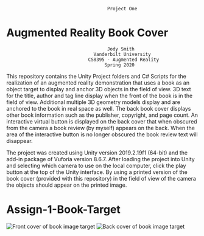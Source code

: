 

                                         Project One
#                              Augmented Reality Book Cover

                                         Jody Smith
                                    Vanderbilt University
                                  CS8395 - Augmented Reality
                                        Spring 2020

 This repository contains the Unity Project folders and C# Scripts for the realization of an augmented reality demonstration that uses a book as an object target to display and anchor 3D objects in the field of view.  3D text for the title, author and tag line display when the front of the book is in the field of view.  Additional multiple 3D geometry models display and are anchored to the book in real space as well.  The back book cover displays other book information such as the publisher, copyright, and page count.  An interactive virtual button is displayed on the back cover that when obscured from the camera a book review (by myself) appears on the back. When the area of the interactive button is no longer obscured the book review text will disappear.

 The project was created using Unity version 2019.2.19f1 (64-bit) and the add-in package of Vuforia version 8.6.7. After loading the project into Unity and selecting which camera to use on the local computer, click the play button at the top of the Unity interface.  By using a printed version of the book cover (provided with this repository) in the field of view of the camera the objects should appear on the printed image.
 
                                      
# Assign-1-Book-Target

![Front cover of book image target](https://github.com/iridophore/Assign-1-Book-Target/tree/master/Book%20Image%20Targets/book_front.png)
![Back  cover of book image target](https://github.com/iridophore/Assign-1-Book-Target/tree/master/Book%20Image%20Targets/book_back.png)
